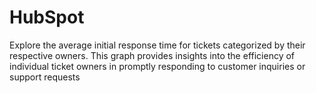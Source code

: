 # HubSpot
Explore the average initial response time for tickets categorized by their respective owners. This graph provides insights into the efficiency of individual ticket owners in promptly responding to customer inquiries or support requests
